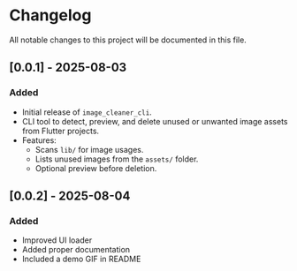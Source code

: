 # Changelog

All notable changes to this project will be documented in this file.

## [0.0.1] - 2025-08-03
### Added
- Initial release of `image_cleaner_cli`.
- CLI tool to detect, preview, and delete unused or unwanted image assets from Flutter projects.
- Features:
  - Scans `lib/` for image usages.
  - Lists unused images from the `assets/` folder.
  - Optional preview before deletion.

## [0.0.2] - 2025-08-04
### Added
- Improved UI loader
- Added proper documentation
- Included a demo GIF in README

